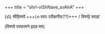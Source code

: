 +++
title = "shrI-viShNave_svAhA"
+++

(ॐ) श्रीवि॒ष्णवे॑ +++(←स्वरः परीक्षणीयः??)+++ / विष्ण॑वे॒ स्वाहा॑  

(विष्णवे परमात्मने इदन्न मम) 